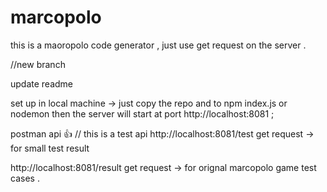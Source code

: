 # marcopolo

this is a maoropolo code generator , just use get request on the server .

//new branch

update readme

set up in local machine -> just copy the repo and to npm index.js or nodemon then the server will start at port http://localhost:8081 ;

postman api 👍
 // this is a test api
http://localhost:8081/test  get request  ->  for small test result

http://localhost:8081/result get request -> for orignal marcopolo game test cases .